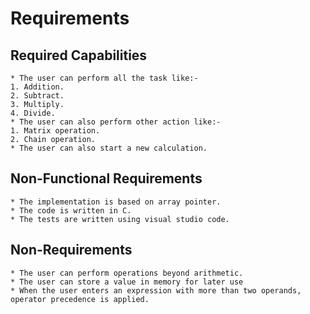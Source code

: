 # Requirements

  ## Required Capabilities
    * The user can perform all the task like:-
    1. Addition.
    2. Subtract.
    3. Multiply.
    4. Divide.
    * The user can also perform other action like:-
    1. Matrix operation.
    2. Chain operation.
    * The user can also start a new calculation.
 
  ## Non-Functional Requirements
  
    * The implementation is based on array pointer.
    * The code is written in C.
    * The tests are written using visual studio code.
   
  ## Non-Requirements
  
    * The user can perform operations beyond arithmetic.
    * The user can store a value in memory for later use
    * When the user enters an expression with more than two operands, operator precedence is applied.
